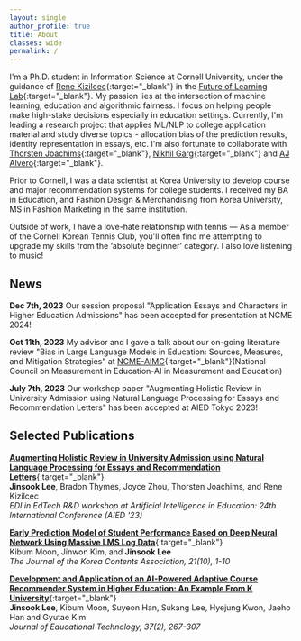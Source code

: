 ```yaml
---
layout: single
author_profile: true
title: About
classes: wide
permalink: /
---
```


I'm a Ph.D. student in Information Science at Cornell University, under the guidance of [Rene Kizilcec](https://rene.kizilcec.com){:target="_blank"} in the [Future of Learning Lab](https://learning.cis.cornell.edu/){:target="_blank"}. My passion lies at the intersection of machine learning, education and algorithmic fairness. I focus on helping people make high-stake decisions especially in education settings. Currently, I'm leading a research project that applies ML/NLP to college application material and study diverse topics - allocation bias of the prediction results, identity representation in essays, etc. I'm also fortunate to collaborate with [Thorsten Joachims](https://www.cs.cornell.edu/people/tj){:target="_blank"}, [Nikhil Garg](https://gargnikhil.com){:target="_blank"} and [AJ Alvero](https://ajalvero.com){:target="_blank"}.  

Prior to Cornell, I was a data scientist at Korea University to develop course and major recommendation systems for college students. I received my BA in Education, and Fashion Design & Merchandising from Korea University, MS in Fashion Marketing in the same institution. 

Outside of work, I have a love-hate relationship with tennis — As a member of the Cornell Korean Tennis Club, you'll often find me attempting to upgrade my skills from the ‘absolute beginner’ category. I also love listening to music! 

## News 
**Dec 7th, 2023** Our session proposal "Application Essays and Characters in Higher Education Admissions" has been accepted for presentation at NCME 2024! 

**Oct 11th, 2023** My advisor and I gave a talk about our on-going literature review "Bias in Large Language Models in Education:
Sources, Measures, and Mitigation Strategies" at [NCME-AIMC](https://www.ncme-aime.org/){:target="_blank"}(National Council on Measurement in Education-AI in Measurement and Education) 

**July 7th, 2023** Our workshop paper "Augmenting Holistic Review in University Admission using Natural Language Processing for Essays and Recommendation Letters" has been accepted at AIED Tokyo 2023!

## Selected Publications

[**Augmenting Holistic Review in University Admission using Natural Language Processing for Essays and Recommendation Letters**](https://arxiv.org/pdf/2306.17575.pdf){:target="_blank"}\
**Jinsook Lee**, Bradon Thymes, Joyce Zhou, Thorsten Joachims, and Rene Kizilcec\
*EDI in EdTech R&D workshop at Artificial Intelligence in Education: 24th International Conference (AIED '23)*

[**Early Prediction Model of Student Performance Based on Deep Neural Network Using Massive LMS Log Data**](https://koreascience.kr/article/JAKO202131541825407.page){:target="_blank"}\
Kibum Moon, Jinwon Kim, and **Jinsook Lee**\
*The Journal of the Korea Contents Association, 21(10), 1-10*

[**Development and Application of an AI-Powered Adaptive Course Recommender System in Higher Education: An Example From K University**](https://www.researchgate.net/publication/352876624_Development_and_Application_of_an_AI-Powered_Adaptive_Course_Recommender_System_in_Higher_Education_An_Example_from_K_University){:target="_blank"}\
**Jinsook Lee**, Kibum Moon, Suyeon Han, Sukang Lee, Hyejung Kwon, Jaeho Han and Gyutae Kim\
*Journal of Educational Technology, 37(2), 267-307*
